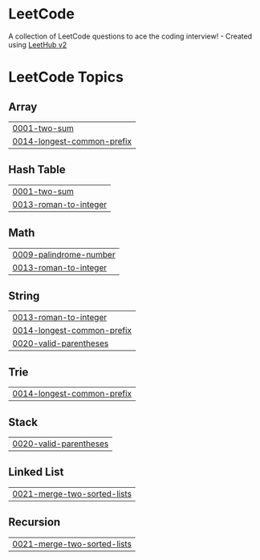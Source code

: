 # LeetCode
A collection of LeetCode questions to ace the coding interview! - Created using [LeetHub v2](https://github.com/arunbhardwaj/LeetHub-2.0)

<!---LeetCode Topics Start-->
# LeetCode Topics
## Array
|  |
| ------- |
| [0001-two-sum](https://github.com/SabihShah/LeetCode/tree/master/0001-two-sum) |
| [0014-longest-common-prefix](https://github.com/SabihShah/LeetCode/tree/master/0014-longest-common-prefix) |
## Hash Table
|  |
| ------- |
| [0001-two-sum](https://github.com/SabihShah/LeetCode/tree/master/0001-two-sum) |
| [0013-roman-to-integer](https://github.com/SabihShah/LeetCode/tree/master/0013-roman-to-integer) |
## Math
|  |
| ------- |
| [0009-palindrome-number](https://github.com/SabihShah/LeetCode/tree/master/0009-palindrome-number) |
| [0013-roman-to-integer](https://github.com/SabihShah/LeetCode/tree/master/0013-roman-to-integer) |
## String
|  |
| ------- |
| [0013-roman-to-integer](https://github.com/SabihShah/LeetCode/tree/master/0013-roman-to-integer) |
| [0014-longest-common-prefix](https://github.com/SabihShah/LeetCode/tree/master/0014-longest-common-prefix) |
| [0020-valid-parentheses](https://github.com/SabihShah/LeetCode/tree/master/0020-valid-parentheses) |
## Trie
|  |
| ------- |
| [0014-longest-common-prefix](https://github.com/SabihShah/LeetCode/tree/master/0014-longest-common-prefix) |
## Stack
|  |
| ------- |
| [0020-valid-parentheses](https://github.com/SabihShah/LeetCode/tree/master/0020-valid-parentheses) |
## Linked List
|  |
| ------- |
| [0021-merge-two-sorted-lists](https://github.com/SabihShah/LeetCode/tree/master/0021-merge-two-sorted-lists) |
## Recursion
|  |
| ------- |
| [0021-merge-two-sorted-lists](https://github.com/SabihShah/LeetCode/tree/master/0021-merge-two-sorted-lists) |
<!---LeetCode Topics End-->